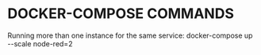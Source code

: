 # DOCKER-COMPOSE COMMANDS
<p>Running more than one instance for the same service: docker-compose up --scale node-red=2</p>

